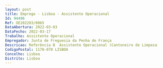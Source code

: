 ```yaml
--- 
layout: post
title: Emprego - Lisboa - Assistente Operacional
Id: 94496
Ref: OE202203/0065
DataAbertura: 2022-03-03
DataFecho: 2022-03-17
Trabalho: Assistente Operacional
Empregador: Junta de Freguesia da Penha de França
Descricao: Referência B  Assistente Operacional (Cantoneiro de Limpeza).
CodigoPostal: 1170-070 LISBOA
Concelho: Lisboa
Distrito: Lisboa
--- 
```

